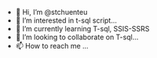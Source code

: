 - 👋 Hi, I’m @stchuenteu
- 👀 I’m interested in t-sql script...
- 🌱 I’m currently learning T-sql, SSIS-SSRS
- 💞️ I’m looking to collaborate on T-sql...
- 📫 How to reach me ...

<!---
stchuenteu/stchuenteu is a ✨ special ✨ repository because its `README.md` (this file) appears on your GitHub profile.
You can click the Preview link to take a look at your changes.
--->
